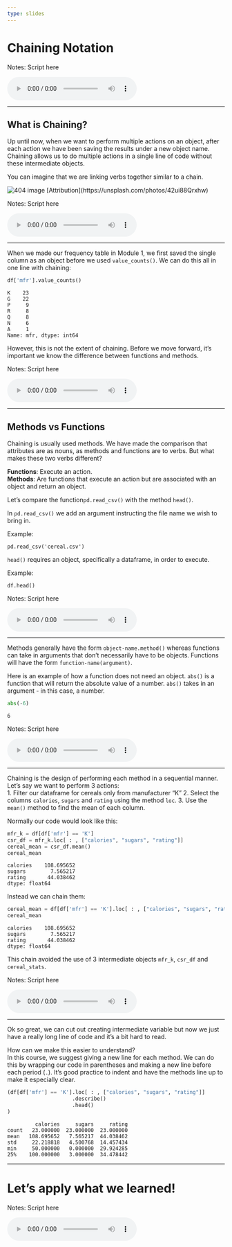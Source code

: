 ```yaml
---
type: slides
---
```


# Chaining Notation

Notes: Script here

<html>

<audio controls >

<source src="placeholder_audio.mp3" />

</audio>

</html>

---

## What is Chaining?

Up until now, when we want to perform multiple actions on an object,
after each action we have been saving the results under a new object
name. Chaining allows us to do multiple actions in a single line of code
without these intermediate objects.

You can imagine that we are linking verbs together similar to a chain.

<img src='module2/chainsfinal.png'  alt="404 image" />  
[Attribution](https://unsplash.com/photos/42ui88Qrxhw)

Notes: Script here

<html>

<audio controls >

<source src="placeholder_audio.mp3" />

</audio>

</html>

---

When we made our frequency table in Module 1, we first saved the single
column as an object before we used `value_counts()`. We can do this all
in one line with chaining:

``` python
df['mfr'].value_counts()
```

```out
K    23
G    22
P     9
R     8
Q     8
N     6
A     1
Name: mfr, dtype: int64
```

However, this is not the extent of chaining. Before we move forward,
it’s important we know the difference between functions and methods.

Notes: Script here

<html>

<audio controls >

<source src="placeholder_audio.mp3" />

</audio>

</html>

---

## Methods vs Functions

Chaining is usually used methods. We have made the comparison that
attributes are as nouns, as methods and functions are to verbs. But what
makes these two verbs different?

**Functions**: Execute an action.  
**Methods**: Are functions that execute an action but are associated
with an object and return an object.

Let’s compare the function`pd.read_csv()` with the method `head()`.

In `pd.read_csv()` we add an argument instructing the file name we wish
to bring in.

Example:

    pd.read_csv('cereal.csv')

`head()` requires an object, specifically a dataframe, in order to
execute.

Example:

    df.head()

Notes: Script here

<html>

<audio controls >

<source src="placeholder_audio.mp3" />

</audio>

</html>

---

Methods generally have the form `object-name.method()` whereas functions
can take in arguments that don’t necessarily have to be objects.
Functions will have the form `function-name(argument)`.

Here is an example of how a function does not need an object. `abs()` is
a function that will return the absolute value of a number. `abs()`
takes in an argument - in this case, a number.

``` python
abs(-6)
```

```out
6
```

Notes: Script here

<html>

<audio controls >

<source src="placeholder_audio.mp3" />

</audio>

</html>

---

Chaining is the design of performing each method in a sequential manner.
Let’s say we want to perform 3 actions:  
1\. Filter our dataframe for cereals only from manufacturer “K” 2.
Select the columns `calories`, `sugars` and `rating` using the method
`loc`. 3. Use the `mean()` method to find the mean of each column.

Normally our code would look like this:

``` python
mfr_k = df[df['mfr'] == 'K']
csr_df = mfr_k.loc[ : , ["calories", "sugars", "rating"]]
cereal_mean = csr_df.mean()
cereal_mean
```

```out
calories    108.695652
sugars        7.565217
rating       44.038462
dtype: float64
```

Instead we can chain them:

``` python
cereal_mean = df[df['mfr'] == 'K'].loc[ : , ["calories", "sugars", "rating"]].mean()
cereal_mean
```

```out
calories    108.695652
sugars        7.565217
rating       44.038462
dtype: float64
```

This chain avoided the use of 3 intermediate objects `mfr_k`, `csr_df`
and `cereal_stats`.

Notes: Script here

<html>

<audio controls >

<source src="placeholder_audio.mp3" />

</audio>

</html>

---

Ok so great, we can cut out creating intermediate variable but now we
just have a really long line of code and it’s a bit hard to read.

How can we make this easier to understand?  
In this course, we suggest giving a new line for each method. We can do
this by wrapping our code in parentheses and making a new line before
each period (`.`). It’s good practice to indent and have the methods
line up to make it especially clear.

``` python
(df[df['mfr'] == 'K'].loc[ : , ["calories", "sugars", "rating"]]
                     .describe()
                     .head()
)
```

```out
         calories     sugars     rating
count   23.000000  23.000000  23.000000
mean   108.695652   7.565217  44.038462
std     22.218818   4.500768  14.457434
min     50.000000   0.000000  29.924285
25%    100.000000   3.000000  34.478442
```

---

# Let’s apply what we learned\!

Notes: Script here

<html>

<audio controls >

<source src="placeholder_audio.mp3" />

</audio>

</html>
